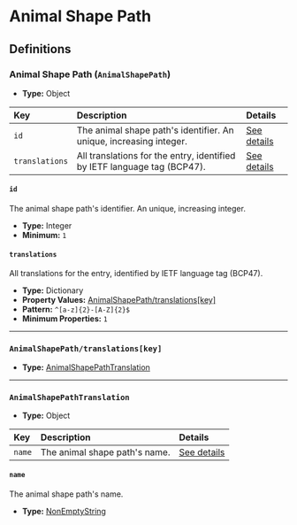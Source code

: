 # Animal Shape Path

## Definitions

### <a name="AnimalShapePath"></a> Animal Shape Path (`AnimalShapePath`)

- **Type:** Object

Key | Description | Details
:-- | :-- | :--
`id` | The animal shape path's identifier. An unique, increasing integer. | <a href="#AnimalShapePath/id">See details</a>
`translations` | All translations for the entry, identified by IETF language tag (BCP47). | <a href="#AnimalShapePath/translations">See details</a>

#### <a name="AnimalShapePath/id"></a> `id`

The animal shape path's identifier. An unique, increasing integer.

- **Type:** Integer
- **Minimum:** `1`

#### <a name="AnimalShapePath/translations"></a> `translations`

All translations for the entry, identified by IETF language tag (BCP47).

- **Type:** Dictionary
- **Property Values:** <a href="#AnimalShapePath/translations[key]">AnimalShapePath/translations[key]</a>
- **Pattern:** `^[a-z]{2}-[A-Z]{2}$`
- **Minimum Properties:** `1`

---

### <a name="AnimalShapePath/translations[key]"></a> `AnimalShapePath/translations[key]`

- **Type:** <a href="#AnimalShapePathTranslation">AnimalShapePathTranslation</a>

---

### <a name="AnimalShapePathTranslation"></a> `AnimalShapePathTranslation`

- **Type:** Object

Key | Description | Details
:-- | :-- | :--
`name` | The animal shape path's name. | <a href="#AnimalShapePathTranslation/name">See details</a>

#### <a name="AnimalShapePathTranslation/name"></a> `name`

The animal shape path's name.

- **Type:** <a href="../../_NonEmptyString.md#NonEmptyString">NonEmptyString</a>
